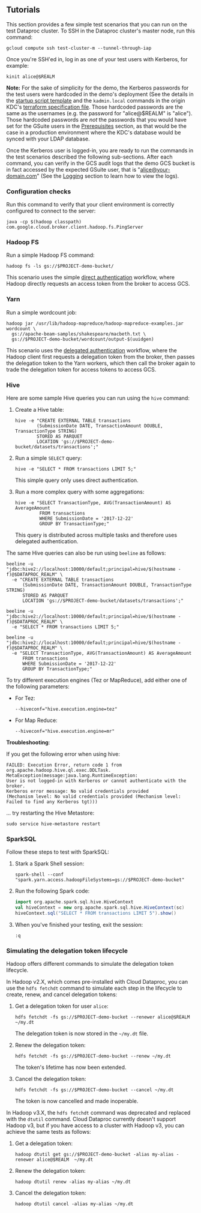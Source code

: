 ## Tutorials

This section provides a few simple test scenarios that you can run on the test Dataproc cluster.
To SSH in the Dataproc cluster's master node, run this command:

```shell
gcloud compute ssh test-cluster-m --tunnel-through-iap
```

Once you're SSH'ed in, log in as one of your test users with Kerberos, for example:

```shell
kinit alice@$REALM
```

**Note:** For the sake of simplicity for the demo, the Kerberos passwords for the test users were
hardcoded in the demo's deployment (See the details in the [startup script template](../../terraform/startup-script-kdc.tpl)
and the `kadmin.local` commands in the origin KDC's [terraform specification file](../../terraform/origin_kdc.tf).
Those hardcoded passwords are the same as the usernames (e.g. the password for "alice@$REALM" is "alice").
Those hardcoded passwords are *not* the passwords that you would have set for the GSuite users in the
[Prerequisites](../deploy/index.md#prerequisites) section, as that would be the case in a production environment where
the KDC's database would be synced with your LDAP database.

Once the Kerberos user is logged-in, you are ready to run the commands in the test scenarios
described the following sub-sections. After each command, you can verify in the GCS audit logs
that the demo GCS bucket is in fact accessed by the expected GSuite user, that is
"alice@your-domain.com" (See the [Logging](../concepts/logging.md) section to learn how to view the logs).

### Configuration checks

Run this command to verify that your client environment is correctly configured to connect to the server:

```shell
java -cp $(hadoop classpath) com.google.cloud.broker.client.hadoop.fs.PingServer
```

### Hadoop FS

Run a simple Hadoop FS command:

```shell
hadoop fs -ls gs://$PROJECT-demo-bucket/
```

This scenario uses the simple [direct authentication](../concepts/authentication.md#direct-authentication) workflow,
where Hadoop directly requests an access token from the broker to access GCS.

### Yarn

Run a simple wordcount job:

```shell
hadoop jar /usr/lib/hadoop-mapreduce/hadoop-mapreduce-examples.jar wordcount \
  gs://apache-beam-samples/shakespeare/macbeth.txt \
  gs://$PROJECT-demo-bucket/wordcount/output-$(uuidgen)
```

This scenario uses the [delegated authentication](../concepts/authentication.md#delegated-authentication) workflow, where the Hadoop
client first requests a delegation token from the broker, then passes the delegation token to the
Yarn workers, which then call the broker again to trade the delegation token for access tokens to access GCS.

### Hive

Here are some sample Hive queries you can run using the `hive` command:

1.  Create a Hive table:

    ```shell
    hive -e "CREATE EXTERNAL TABLE transactions
            (SubmissionDate DATE, TransactionAmount DOUBLE, TransactionType STRING)
            STORED AS PARQUET
            LOCATION 'gs://$PROJECT-demo-bucket/datasets/transactions';"
    ```

2.  Run a simple `SELECT` query:

    ```shell
    hive -e "SELECT * FROM transactions LIMIT 5;"
    ```
    This simple query only uses direct authentication.

3.  Run a more complex query with some aggregations:

    ```shell
    hive -e "SELECT TransactionType, AVG(TransactionAmount) AS AverageAmount
             FROM transactions
             WHERE SubmissionDate = '2017-12-22'
             GROUP BY TransactionType;"
    ```
    This query is distributed across multiple tasks and therefore uses delegated
    authentication.

The same Hive queries can also be run using `beeline` as follows:

```shell
beeline -u "jdbc:hive2://localhost:10000/default;principal=hive/$(hostname -f)@$DATAPROC_REALM" \
  -e "CREATE EXTERNAL TABLE transactions
      (SubmissionDate DATE, TransactionAmount DOUBLE, TransactionType STRING)
      STORED AS PARQUET
      LOCATION 'gs://$PROJECT-demo-bucket/datasets/transactions';"

beeline -u "jdbc:hive2://localhost:10000/default;principal=hive/$(hostname -f)@$DATAPROC_REALM" \
  -e "SELECT * FROM transactions LIMIT 5;"

beeline -u "jdbc:hive2://localhost:10000/default;principal=hive/$(hostname -f)@$DATAPROC_REALM" \
  -e "SELECT TransactionType, AVG(TransactionAmount) AS AverageAmount
      FROM transactions
      WHERE SubmissionDate = '2017-12-22'
      GROUP BY TransactionType;"
```

To try different execution engines (Tez or MapReduce), add either one of the following
parameters:

*   For Tez:

    ```shell
    --hiveconf="hive.execution.engine=tez"
    ```

*   For Map Reduce:

    ```shell
    --hiveconf="hive.execution.engine=mr"
    ```

**Troubleshooting**:

If you get the following error when using hive:

```
FAILED: Execution Error, return code 1 from org.apache.hadoop.hive.ql.exec.DDLTask. MetaException(message:java.lang.RuntimeException:
User is not logged-in with Kerberos or cannot authenticate with the broker.
Kerberos error message: No valid credentials provided
(Mechanism level: No valid credentials provided (Mechanism level: Failed to find any Kerberos tgt)))
```

... try restarting the Hive Metastore:

```
sudo service hive-metastore restart
```

### SparkSQL

Follow these steps to test with SparkSQL:

1.  Stark a Spark Shell session:

    ```shell
    spark-shell --conf "spark.yarn.access.hadoopFileSystems=gs://$PROJECT-demo-bucket"
    ```

2.  Run the following Spark code:

    ```scala
    import org.apache.spark.sql.hive.HiveContext
    val hiveContext = new org.apache.spark.sql.hive.HiveContext(sc)
    hiveContext.sql("SELECT * FROM transactions LIMIT 5").show()
    ```

3.  When you've finished your testing, exit the session:

    ```shell
    :q
    ```

### Simulating the delegation token lifecycle

Hadoop offers different commands to simulate the delegation token lifecycle.

In Hadoop v2.X, which comes pre-installed with Cloud Dataproc, you can use the
`hdfs fetchdt` command to simulate each step in the lifecycle to create, renew,
and cancel delegation tokens:

1.  Get a delegation token for user `alice`:

    ```shell
    hdfs fetchdt -fs gs://$PROJECT-demo-bucket --renewer alice@$REALM ~/my.dt
    ```
    The delegation token is now stored in the `~/my.dt` file.

2.  Renew the delegation token:

    ```shell
    hdfs fetchdt -fs gs://$PROJECT-demo-bucket --renew ~/my.dt
    ```
    The token's lifetime has now been extended.

3.  Cancel the delegation token:

    ```shell
    hdfs fetchdt -fs gs://$PROJECT-demo-bucket --cancel ~/my.dt
    ```
    The token is now cancelled and made inoperable.

In Hadoop v3.X, the `hdfs fetchdt` command was deprecated and replaced with the `dtutil`
command. Cloud Dataproc currently doesn't support Hadoop v3, but if you have access to
a cluster with Hadoop v3, you can achieve the same tests as follows:

1.  Get a delegation token:

    ```shell
    hadoop dtutil get gs://$PROJECT-demo-bucket -alias my-alias -renewer alice@$REALM  ~/my.dt
    ```
2.  Renew the delegation token:

    ```shell
    hadoop dtutil renew -alias my-alias ~/my.dt
    ```
    
3.  Cancel the delegation token:

    ```shell
    hadoop dtutil cancel -alias my-alias ~/my.dt
    ```
